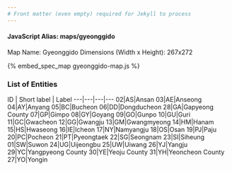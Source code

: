 ```yaml
---
# Front matter (even empty) required for Jekyll to process
---
```


#### JavaScript Alias: maps/gyeonggido

Map Name: Gyeonggido
Dimensions (Width x Height): 267x272



{% embed_spec_map gyeonggido-map.js %}

### List of Entities

ID | Short label | Label
---|---|---|---
02|AS|Ansan
03|AE|Anseong
04|AY|Anyang
05|BC|Bucheon
06|DD|Dongducheon
28|GA|Gapyeong County
07|GP|Gimpo
08|GY|Goyang
09|GO|Gunpo
10|GU|Guri
11|GC|Gwacheon
12|GG|Gwangju
13|GM|Gwangmyeong
14|HM|Hanam
15|HS|Hwaseong
16|IE|Icheon
17|NY|Namyangju
18|OS|Osan
19|PJ|Paju
20|PC|Pocheon
21|PT|Pyeongtaek
22|SG|Seongnam
23|SI|Siheung
01|SW|Suwon
24|UG|Uijeongbu
25|UW|Uiwang
26|YJ|Yangju
29|YC|Yangpyeong County
30|YE|Yeoju County
31|YH|Yeoncheon County
27|YO|Yongin


